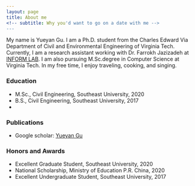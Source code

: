 ```yaml
---
layout: page
title: About me
<!-- subtitle: Why you'd want to go on a date with me -->
---
```


My name is Yueyan Gu. I am a Ph.D. student from the Charles Edward Via Department of Civil and Environmental Engineering of Virginia Tech. Currently, I am a research assistant working with Dr. Farrokh Jazizadeh at [INFORM LAB](https://www.inform-lab.org/). I am also pursuing M.Sc.degree in Computer Science at Virginia Tech. In my free time, I enjoy traveling, cooking, and singing.

### Education

- M.Sc., Civil Engineering, Southeast University, 2020
- B.S., Civil Engineering, Southeast University, 2017
- 
### Publications
- Google scholar: [Yueyan Gu](https://scholar.google.com/citations?user=caBd4w4AAAAJ&hl=en&oi=ao)

### Honors and Awards

- Excellent Graduate Student, Southeast University, 2020
- National Scholarship, Ministry of Education P.R. China, 2020
- Excellent Undergraduate Student, Southeast University, 2017
